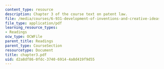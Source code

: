 ```yaml
---
content_type: resource
description: Chapter 3 of the course text on patent law.
file: /media/courses/6-931-development-of-inventions-and-creative-ideas-spring-2008/d2a8df860fdc374069144a8d419f9d55_chapter3.pdf
file_type: application/pdf
learning_resource_types:
- Readings
ocw_type: OCWFile
parent_title: Readings
parent_type: CourseSection
resourcetype: Document
title: chapter3.pdf
uid: d2a8df86-0fdc-3740-6914-4a8d419f9d55
---
```

